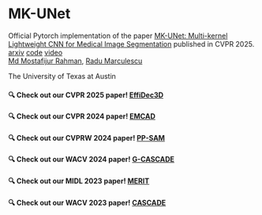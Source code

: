 # MK-UNet

Official Pytorch implementation of the paper [MK-UNet: Multi-kernel Lightweight CNN for Medical Image Segmentation](https://arxiv.org/abs/2509.18493) published in CVPR 2025. [arxiv](https://arxiv.org/abs/2509.18493) [code](https://github.com/SLDGroup/MK-UNet) [video](#)
<br>
[Md Mostafijur Rahman](https://mostafij-rahman.github.io/), [Radu Marculescu](https://radum.ece.utexas.edu/)
<p>The University of Texas at Austin</p>

#### 🔍 **Check out our CVPR 2025 paper! [EffiDec3D](https://github.com/SLDGroup/EffiDec3D)**
#### 🔍 **Check out our CVPR 2024 paper! [EMCAD](https://github.com/SLDGroup/EMCAD)** 
#### 🔍 **Check out our CVPRW 2024 paper! [PP-SAM](https://github.com/SLDGroup/PP-SAM)** 
#### 🔍 **Check out our WACV 2024 paper! [G-CASCADE](https://github.com/SLDGroup/G-CASCADE)**
#### 🔍 **Check out our MIDL 2023 paper! [MERIT](https://github.com/SLDGroup/MERIT)**
#### 🔍 **Check out our WACV 2023 paper! [CASCADE](https://github.com/SLDGroup/CASCADE)**
